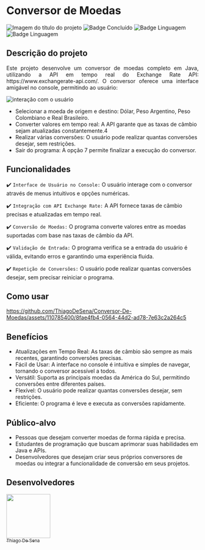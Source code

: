 # Conversor de Moedas
![Imagem do título do projeto](https://github.com/ThiagoDeSena/Conversor-De-Moedas/assets/110785400/6f86aa0e-132e-4bfb-9b73-2d60b8c60340)
![Badge Concluído](http://img.shields.io/static/v1?label=STATUS&message=CONCLUÍDO&color=GREEN&style=for-the-badge)
![Badge Linguagem](http://img.shields.io/static/v1?label=LINGUAGEM&message=JAVA&color=yellow&style=for-the-badge)
![Badge Linguagem](http://img.shields.io/static/v1?label=API&message=Exchangerate-api&color=blue&style=for-the-badge)

## Descrição do projeto 

<p align="justify">
Este projeto desenvolve um conversor de moedas completo em Java, utilizando a API em tempo real do Exchange Rate API: https://www.exchangerate-api.com/. O conversor oferece uma interface amigável no console, permitindo ao usuário:

![interação com o usuário](https://github.com/ThiagoDeSena/Conversor-De-Moedas/assets/110785400/923f6ce1-ae2c-4c75-ab26-55ff52eb73d4)

- Selecionar a moeda de origem e destino: Dólar, Peso Argentino, Peso Colombiano e Real Brasileiro.
- Converter valores em tempo real: A API garante que as taxas de câmbio sejam atualizadas constantemente.4
- Realizar várias conversões: O usuário pode realizar quantas conversões desejar, sem restrições.
- Sair do programa: A opção 7 permite finalizar a execução do conversor.

</p>

## Funcionalidades

:heavy_check_mark: `Interface de Usuário no Console:` O usuário interage com o conversor através de menus intuitivos e opções numéricas.

:heavy_check_mark: `Integração com API Exchange Rate:`  A API fornece taxas de câmbio precisas e atualizadas em tempo real.

:heavy_check_mark: `Conversão de Moedas:`  O programa converte valores entre as moedas suportadas com base nas taxas de câmbio da API.

:heavy_check_mark: `Validação de Entrada:` O programa verifica se a entrada do usuário é válida, evitando erros e garantindo uma experiência fluida.

:heavy_check_mark: `Repetição de Conversões:` O usuário pode realizar quantas conversões desejar, sem precisar reiniciar o programa.

## Como usar

https://github.com/ThiagoDeSena/Conversor-De-Moedas/assets/110785400/8fae4fb4-0564-44d2-ad78-7e63c2a264c5

## Benefícios

- Atualizações em Tempo Real: As taxas de câmbio são sempre as mais recentes, garantindo conversões precisas.
- Fácil de Usar: A interface no console é intuitiva e simples de navegar, tornando o conversor acessível a todos.
- Versátil: Suporta as principais moedas da América do Sul, permitindo conversões entre diferentes países.
- Flexível: O usuário pode realizar quantas conversões desejar, sem restrições.
- Eficiente: O programa é leve e executa as conversões rapidamente.
 

## Público-alvo

- Pessoas que desejam converter moedas de forma rápida e precisa.
- Estudantes de programação que buscam aprimorar suas habilidades em Java e APIs.
- Desenvolvedores que desejam criar seus próprios conversores de moedas ou integrar a funcionalidade de conversão em seus projetos.

## Desenvolvedores

[<img src="https://media.licdn.com/dms/image/D4E35AQFJkU439fActQ/profile-framedphoto-shrink_400_400/0/1698097968031?e=1715540400&v=beta&t=VdZUAGax4wmt-TX6zh2bUZ80rPDE__MLTAtpaqE0zsI" width=115><br><sub>Thiago De Sena</sub>](https://www.linkedin.com/in/thiago-de-sena-ab5b09179/)



